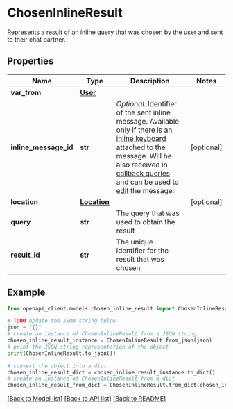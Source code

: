 # ChosenInlineResult

Represents a [result](https://core.telegram.org/bots/api/#inlinequeryresult) of an inline query that was chosen by the user and sent to their chat partner.

## Properties

Name | Type | Description | Notes
------------ | ------------- | ------------- | -------------
**var_from** | [**User**](User.md) |  | 
**inline_message_id** | **str** | *Optional*. Identifier of the sent inline message. Available only if there is an [inline keyboard](https://core.telegram.org/bots/api/#inlinekeyboardmarkup) attached to the message. Will be also received in [callback queries](https://core.telegram.org/bots/api/#callbackquery) and can be used to [edit](https://core.telegram.org/bots/api/#updating-messages) the message. | [optional] 
**location** | [**Location**](Location.md) |  | [optional] 
**query** | **str** | The query that was used to obtain the result | 
**result_id** | **str** | The unique identifier for the result that was chosen | 

## Example

```python
from openapi_client.models.chosen_inline_result import ChosenInlineResult

# TODO update the JSON string below
json = "{}"
# create an instance of ChosenInlineResult from a JSON string
chosen_inline_result_instance = ChosenInlineResult.from_json(json)
# print the JSON string representation of the object
print(ChosenInlineResult.to_json())

# convert the object into a dict
chosen_inline_result_dict = chosen_inline_result_instance.to_dict()
# create an instance of ChosenInlineResult from a dict
chosen_inline_result_from_dict = ChosenInlineResult.from_dict(chosen_inline_result_dict)
```
[[Back to Model list]](../README.md#documentation-for-models) [[Back to API list]](../README.md#documentation-for-api-endpoints) [[Back to README]](../README.md)


